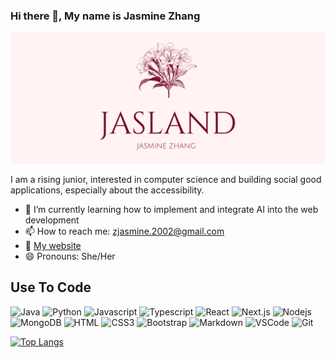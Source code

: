 ### Hi there 👋, My name is Jasmine Zhang
![](img/horizental-banner.png)

I am a rising junior, interested in computer science and building social good applications, especially about the accessibility. 

- 🌱 I’m currently learning how to implement and integrate AI into the web development
- 📫 How to reach me: zjasmine.2002@gmail.com
- 👋 [My website](https://jerryiscat.github.io/)
- 😄 Pronouns: She/Her

## Use To Code
![Java](https://img.shields.io/badge/Java-ED1D24?style=for-the-badge&labelColor=black&logo=Java&logoColor=3776AB)
![Python](https://img.shields.io/badge/Python-3776AB?style=for-the-badge&labelColor=black&logo=Python&logoColor=3776AB)
![Javascript](https://img.shields.io/badge/Javascript-F0DB4F?style=for-the-badge&labelColor=black&logo=javascript&logoColor=F0DB4F)
![Typescript](https://img.shields.io/badge/Typescript-007acc?style=for-the-badge&labelColor=black&logo=typescript&logoColor=007acc)
![React](https://img.shields.io/badge/-React-61DBFB?style=for-the-badge&labelColor=black&logo=react&logoColor=61DBFB)
![Next.js](https://img.shields.io/badge/next.js-000000?style=for-the-badge&logo=nextdotjs&logoColor=white)
![Nodejs](https://img.shields.io/badge/Nodejs-3C873A?style=for-the-badge&labelColor=black&logo=node.js&logoColor=3C873A)
![MongoDB](https://img.shields.io/badge/MongoDB-4EA94B?style=for-the-badge&logo=mongodb&logoColor=white)
![HTML](https://img.shields.io/badge/HTML5-E34F26?style=for-the-badge&logo=html5&logoColor=white)
![CSS3](https://img.shields.io/badge/CSS3-1572B6?style=for-the-badge&logo=css3&logoColor=white)
![Bootstrap](https://img.shields.io/badge/Bootstrap-563D7C?style=for-the-badge&logo=bootstrap&logoColor=white)
![Markdown](https://img.shields.io/badge/Markdown-000000?style=for-the-badge&logo=markdown&logoColor=white)
![VSCode](https://img.shields.io/badge/Visual_Studio-0078d7?style=for-the-badge&logo=visual%20studio&logoColor=white)
![Git](https://img.shields.io/badge/Git-F05032?style=for-the-badge&logo=git&logoColor=white)

[![Top Langs](https://github-readme-stats.vercel.app/api/top-langs/?username=jerryiscat)](https://github.com/anuraghazra/github-readme-stats)


<!---
jerryiscat/jerryiscat is a ✨ special ✨ repository because its `README.md` (this file) appears on your GitHub profile.
You can click the Preview link to take a look at your changes.
--->
